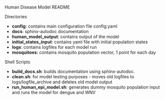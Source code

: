 Human Disease Model README

Directories
- **config**: contains main configuration file config.yaml
- **docs**: sphinx-autodoc documentation
- **human_model_output**: contains output of the model
- **initial_states_input**: contains yaml file with initial population states
- **logs**: contains logfiles for each model run
- **mosquitoes**: contains mosquito population vector, 1 point for each day

Shell Scripts
- **build_docs.sh**: builds documentation using sphinx-autodoc.
- **clean.sh**: for model testing purposes - moves old logfiles to logs/logfile_archive and deletes old model output
- **run_human_epi_model.sh**: generates dummy mosquito population input and runs the model for dengue and WNV
